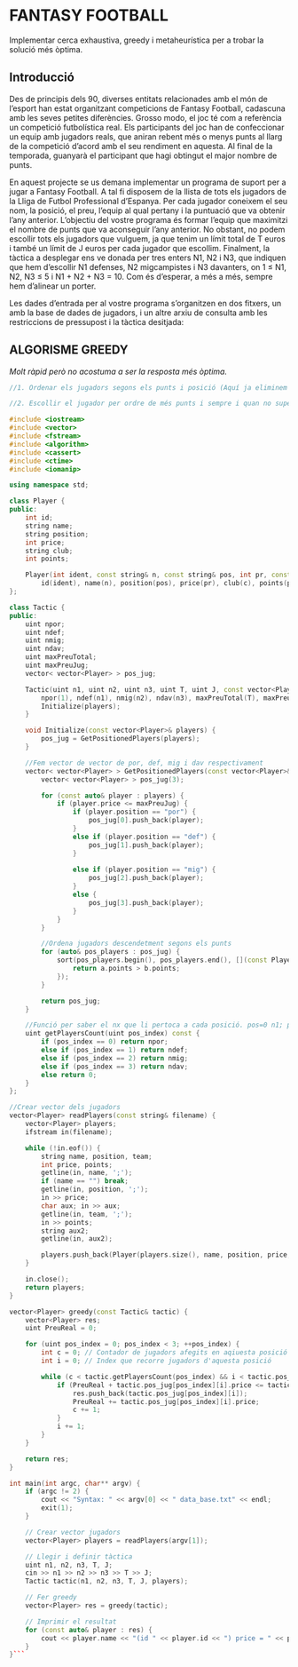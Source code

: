 # FANTASY FOOTBALL

Implementar cerca exhaustiva, greedy i metaheurística per a trobar la solució més òptima.

## Introducció

Des de principis dels 90, diverses entitats relacionades amb el món de l’esport han estat organitzant competicions de Fantasy Football, cadascuna amb les seves petites diferències. Grosso modo, el joc té com a referència un competició futbolística real. Els participants del joc han de confeccionar un equip amb jugadors reals, que aniran rebent més o menys punts al llarg de la competició d’acord amb el seu rendiment en aquesta. Al final de la temporada, guanyarà el participant que hagi obtingut el major nombre de punts.

En aquest projecte se us demana implementar un programa de suport per a jugar a Fantasy Football. A tal fi disposem de la llista de tots els jugadors de la Lliga de Futbol Professional d’Espanya. Per cada jugador coneixem el seu nom, la posició, el preu, l’equip al qual pertany i la puntuació que va obtenir l’any anterior. L’objectiu del vostre programa és formar l’equip que maximitzi el nombre de punts que va aconseguir l’any anterior. No obstant, no podem escollir tots els jugadors que vulguem, ja que tenim un límit total de T euros i també un límit de J euros per cada jugador que escollim. Finalment, la tàctica a desplegar ens ve donada per tres enters N1, N2 i N3, que indiquen que hem d’escollir N1 defenses, N2 migcampistes i N3 davanters, on 1 ≤ N1, N2, N3 ≤ 5 i N1 + N2 + N3 = 10. Com és d’esperar, a més a més, sempre hem d’alinear un porter.

Les dades d’entrada per al vostre programa s’organitzen en dos fitxers, un amb la base de dades de jugadors, i un altre arxiu de consulta amb les restriccions de pressupost i la tàctica desitjada:

## ALGORISME GREEDY

*Molt ràpid però no acostuma a ser la resposta més òptima.*

```cpp
//1. Ordenar els jugadors segons els punts i posició (Aquí ja eliminem aquells jugadors q no ens podem permetre)

//2. Escollir el jugador per ordre de més punts i sempre i quan no superem preu total

#include <iostream>
#include <vector>
#include <fstream>
#include <algorithm>
#include <cassert>
#include <ctime>
#include <iomanip>

using namespace std;

class Player {
public:
    int id;
    string name;
    string position;
    int price;
    string club;
    int points;

    Player(int ident, const string& n, const string& pos, int pr, const string& c, int p) :
        id(ident), name(n), position(pos), price(pr), club(c), points(p) {}
};

class Tactic {
public:
    uint npor;
    uint ndef;
    uint nmig;
    uint ndav;
    uint maxPreuTotal;
    uint maxPreuJug;
    vector< vector<Player> > pos_jug;

    Tactic(uint n1, uint n2, uint n3, uint T, uint J, const vector<Player>& players) :
        npor(1), ndef(n1), nmig(n2), ndav(n3), maxPreuTotal(T), maxPreuJug(J) {
        Initialize(players);
    }

    void Initialize(const vector<Player>& players) {
        pos_jug = GetPositionedPlayers(players);
    }

    //Fem vector de vector de por, def, mig i dav respectivament
    vector< vector<Player> > GetPositionedPlayers(const vector<Player>& players) {
        vector< vector<Player> > pos_jug(3);

        for (const auto& player : players) {
            if (player.price <= maxPreuJug) {
                if (player.position == "por") {
                    pos_jug[0].push_back(player);
                }
                else if (player.position == "def") {
                    pos_jug[1].push_back(player);
                }
                
                else if (player.position == "mig") {
                    pos_jug[2].push_back(player);
                }
                else {
                    pos_jug[3].push_back(player);
                }
            }
        }

        //Ordena jugadors descendetment segons els punts
        for (auto& pos_players : pos_jug) {
            sort(pos_players.begin(), pos_players.end(), [](const Player& a, const Player& b) {
                return a.points > b.points;
            });
        }

        return pos_jug;
    }

    //Funció per saber el nx que li pertoca a cada posició. pos=0 n1; pos=1  n2; pos=2 n3.
    uint getPlayersCount(uint pos_index) const {
        if (pos_index == 0) return npor;
        else if (pos_index == 1) return ndef;
        else if (pos_index == 2) return nmig;
        else if (pos_index == 3) return ndav;
        else return 0;
    }
};

//Crear vector dels jugadors
vector<Player> readPlayers(const string& filename) {
    vector<Player> players;
    ifstream in(filename);

    while (!in.eof()) {
        string name, position, team;
        int price, points;
        getline(in, name, ';');
        if (name == "") break;
        getline(in, position, ';');
        in >> price;
        char aux; in >> aux;
        getline(in, team, ';');
        in >> points;
        string aux2;
        getline(in, aux2);

        players.push_back(Player(players.size(), name, position, price, team, points));
    }

    in.close();
    return players;
}

vector<Player> greedy(const Tactic& tactic) {
    vector<Player> res;
    uint PreuReal = 0;

    for (uint pos_index = 0; pos_index < 3; ++pos_index) {
        int c = 0; // Contador de jugadors afegits en aqiuesta posició
        int i = 0; // Index que recorre jugadors d'aquesta posició

        while (c < tactic.getPlayersCount(pos_index) && i < tactic.pos_jug[pos_index].size()) {
            if (PreuReal + tactic.pos_jug[pos_index][i].price <= tactic.maxPreuTotal) {
                res.push_back(tactic.pos_jug[pos_index][i]);
                PreuReal += tactic.pos_jug[pos_index][i].price;
                c += 1;
            }
            i += 1;
        }
    }

    return res;
}

int main(int argc, char** argv) {
    if (argc != 2) {
        cout << "Syntax: " << argv[0] << " data_base.txt" << endl;
        exit(1);
    }

    // Crear vector jugadors
    vector<Player> players = readPlayers(argv[1]);

    // Llegir i definir tàctica
    uint n1, n2, n3, T, J;
    cin >> n1 >> n2 >> n3 >> T >> J;
    Tactic tactic(n1, n2, n3, T, J, players);

    // Fer greedy
    vector<Player> res = greedy(tactic);

    // Imprimir el resultat
    for (const auto& player : res) {
        cout << player.name << "(id " << player.id << ") price = " << player.price << " points = " << player.points << endl;
    }
}```
